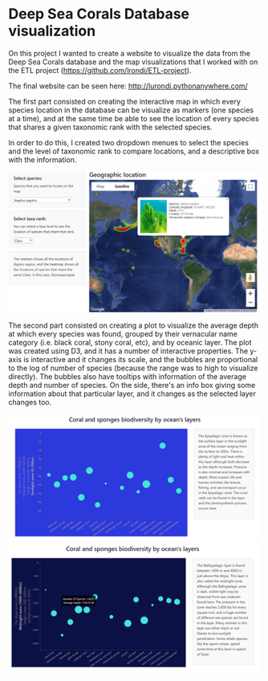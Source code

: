 # Deep Sea Corals Database visualization

On this project I wanted to create a website to visualize the data from the Deep Sea Corals database and the map visualizations that I worked with on the ETL project (https://github.com/lrondi/ETL-project).

The final website can be seen here: http://lurondi.pythonanywhere.com/

The first part consisted on creating the interactive map in which every species location in the database can be visualize as markers (one species at a time), and at the same time be able to see the location of every species that shares a given taxonomic rank with the selected species.

In order to do this, I created two dropdown menues to select the species and the level of taxonomic rank to compare locations, and a descriptive box with the information.

<img src='https://github.com/lrondi/Project-2/blob/master/images/screenshot1.png'>

The second part consisted on creating a plot to visualize the average depth at which every species was found, grouped by their vernacular name category (i.e. black coral, stony coral, etc), and by oceanic layer. The plot was created using D3, and it has a number of interactive properties. The y-axis is interactive and it changes its scale, and the bubbles are proportional to the log of number of species (because the range was to high to visualize directly). The bubbles also have tooltips with information of the average depth and number of species. On the side, there's an info box giving some information about that particular layer, and it changes as the selected layer changes too.

<img src='https://github.com/lrondi/Project-2/blob/master/images/screenshot2.png'>

<img src='https://github.com/lrondi/Project-2/blob/master/images/screenshot3.png'>

